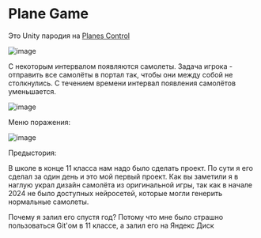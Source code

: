 # Plane Game

Это Unity пародия на [Planes Control](https://play.google.com/store/apps/details?id=com.rarepixels.planeslittle)

![image](https://github.com/user-attachments/assets/6559288a-429e-4404-b708-90e480eda1f5)

С некоторым интервалом появляются самолеты. Задача игрока - отправить все самолёты в портал так, чтобы они между собой не столкнулись. С течением времени интервал появления самолётов уменьшается.

![image](https://github.com/user-attachments/assets/b36531ef-017e-4894-8d38-affc5baf249e)

Меню поражения:

![image](https://github.com/user-attachments/assets/ef00b908-4e05-47ed-a693-85b30488a020)

Предыстория:

В школе в конце 11 класса нам надо было сделать проект. По сути я его сделал за один день и это мой первый проект. Как вы заметили я в наглую украл дизайн самолёта из оригинальной игры, так как в начале 2024 не было доступных нейросетей, которые могли генерить нормальные самолеты. 

Почему я залил его спустя год? Потому что мне было страшно пользоваться Git'ом в 11 классе, а залил его на Яндекс Диск

